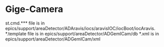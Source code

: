 # Gige-Camera
st.cmd.*** file is in epics/support/areaDetector/ADAravis/iocs/aravisIOC/iocBoot/iocAravis.
*.template file is in epics/support/areaDetector/ADGemICam/db
*.xml is in epics/support/areaDetector/ADGemICam/xml

